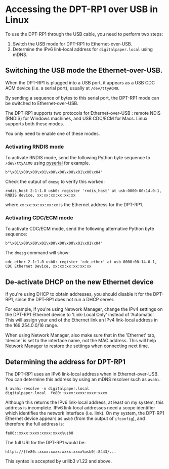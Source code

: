 # Accessing the DPT-RP1 over USB in Linux

To use the DPT-RP1 through the USB cable, you need to perform two steps:

  1. Switch the USB mode for DPT-RP1 to Ethernet-over-USB.
  2. Determine the IPv6 link-local address for `digitalpaper.local` using mDNS.

## Switching the USB mode the Ethernet-over-USB.

When the DPT-RP1 is plugged into a USB port, it appears as a USB CDC ACM device (i.e. a serial port), usually at `/dev/ttyACM0`.

By sending a sequence of bytes to this serial port, the DPT-RP1 mode can be switched to Ethernet-over-USB.

The DPT-RP1 supports two protocols for Ethernet-over-USB : remote NDIS (RNDIS) for Windows machines, and USB CDC/ECM for Macs. Linux supports both these modes. 

You only need to enable one of these modes.

### Activating RNDIS mode

To activate RNDIS mode, send the following Python byte sequence to `/dev/ttyACM0` using [pyserial](https://pythonhosted.org/pyserial/) for example.

    b"\x01\x00\x00\x01\x00\x00\x00\x01\x00\x04"

Check the output of `dmesg` to verify this worked:
    
    rndis_host 2-1:1.0 usb0: register 'rndis_host' at usb-0000:00:14.0-1, RNDIS device, xx:xx:xx:xx:xx:xx
    
where `xx:xx:xx:xx:xx:xx` is the Ethernet address for the DPT-RP1.

### Activating CDC/ECM mode

To activate CDC/ECM mode, send the following alternative Python byte sequence:

    b"\x01\x00\x00\x01\x00\x00\x00\x01\x01\x04"

The `dmesg` command will show:

    cdc_ether 2-1:1.0 usb0: register 'cdc_ether' at usb-0000:00:14.0-1, CDC Ethernet Device, xx:xx:xx:xx:xx:xx

## De-activate DHCP on the new Ethernet device

If you're using DHCP to obtain addresses, you should disable it for the DPT-RP1, since the DPT-RP1 does not run a DHCP server. 

For example, if you're using Network Manager, change the IPv4 settings on the DPT-RP1 Ethernet device to 'Link-Local Only' instead of 'Automatic'. This will assign your end of the Ethernet link an IPv4 link-local address in the 169.254.0.0/16 range. 

When using Network Manager, also make sure that in the 'Ethernet' tab, 'device' is set to the interface name, not the MAC address. This will help Network Manager to restore the settings when connecting next time.

## Determining the address for DPT-RP1

The DPT-RP1 uses an IPv6 link-local address when in Ethernet-over-USB. You can determine this address by using an mDNS resolver such as `avahi`.

    $ avahi-resolve -n digitalpaper.local
    digitalpaper.local	fe80::xxxx:xxxx:xxxx:xxxx

Although this returns the IPv6 link-local address, at least on my system, this address is incomplete. IPv6 link-local addresses need a scope identifier which identifies the network interface (i.e. link). On my system, the DPT-RP1 Ethernet device appears as `usb0` (from the output of `ifconfig`), and therefore the full address is:

    fe80::xxxx:xxxx:xxxx:xxxx%usb0

The full URI for the DPT-RP1 would be:

    https://[fe80::xxxx:xxxx:xxxx:xxxx%usb0]:8443/...

This syntax is accepted by urllib3 v1.22 and above.





